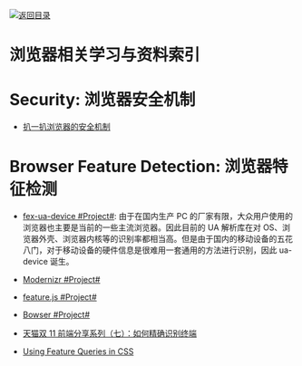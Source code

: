 [![返回目录](https://parg.co/UGo)](https://github.com/wxyyxc1992/Awesome-Reference) 


# 浏览器相关学习与资料索引

# Security: 浏览器安全机制

* [扒一扒浏览器的安全机制](http://mp.weixin.qq.com/s?__biz=MjM5NjA0NjgyMA==&mid=2651061832&idx=2&sn=233869f7e47291aa9d7cde78f0d02599&scene=0#wechat_redirect)

# Browser Feature Detection: 浏览器特征检测

* [fex-ua-device #Project#](https://github.com/fex-team/ua-device): 由于在国内生产 PC 的厂家有限，大众用户使用的浏览器也主要是当前的一些主流浏览器。因此目前的 UA 解析库在对 OS、浏览器外壳、浏览器内核等的识别率都相当高。但是由于国内的移动设备的五花八门，对于移动设备的硬件信息是很难用一套通用的方法进行识别，因此 ua-device 诞生。

* [Modernizr #Project#](https://github.com/Modernizr/Modernizr)

* [feature.js #Project#](https://github.com/viljamis/feature.js)

* [Bowser #Project#](https://github.com/ded/bowser)

* [天猫双 11 前端分享系列（七）：如何精确识别终端](https://github.com/tmallfe/tmallfe.github.io/issues/32)

* [Using Feature Queries in CSS](https://hacks.mozilla.org/2016/08/using-feature-queries-in-css/)
